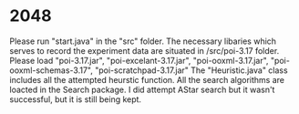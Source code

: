# 2048
Please run "start.java" in the "src" folder. 
The necessary libaries which serves to record the experiment data are situated in /src/poi-3.17 folder.
Please load "poi-3.17.jar", "poi-excelant-3.17.jar", "poi-ooxml-3.17.jar", "poi-ooxml-schemas-3.17", "poi-scratchpad-3.17.jar"
The "Heuristic.java" class includes all the attempted heurstic function.
All the search algorithms are loacted in the Search package.
I did attempt AStar search but it wasn't successful, but it is still being kept.
